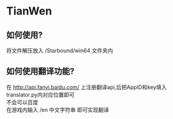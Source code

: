 # TianWen

## 如何使用?
  将文件解压放入 /Starbound/win64 文件夹内
## 如何使用翻译功能?
  在 http://api.fanyi.baidu.com/ 上注册翻译api,后把AppID和key填入translator.py内对应位置即可<br>
  不会可以百度<br>
  在游戏内输入 /en 中文字符串 即可实现翻译<br>
